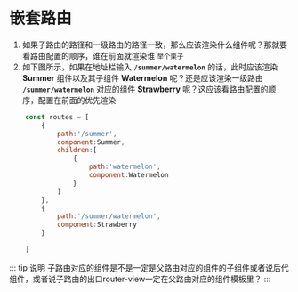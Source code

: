 # 嵌套路由

1. 如果子路由的路径和一级路由的路径一致，那么应该渲染什么组件呢？那就要看路由配置的顺序，谁在前面就渲染谁
`举个栗子`
2. 如下图所示，如果在地址栏输入 **`/summer/watermelon`** 的话，此时应该渲染 **Summer** 组件以及其子组件 **Watermelon** 呢？还是应该渲染一级路由 **`/summer/watermelon`** 对应的组件 **Strawberry** 呢？这应该看路由配置的顺序，配置在前面的优先渲染

```js
    const routes = [
        {
            path:'/summer',
            component:Summer,
            children:[
                {
                    path:'watermelon',
                    component:Watermelon
                }
            ]
        },
        {
            path:'/summer/watermelon',
            component:Strawberry
        }
        
    ]
```


::: tip 说明
子路由对应的组件是不是一定是父路由对应的组件的子组件或者说后代组件，或者说子路由的出口router-view一定在父路由对应的组件模板里？
:::




